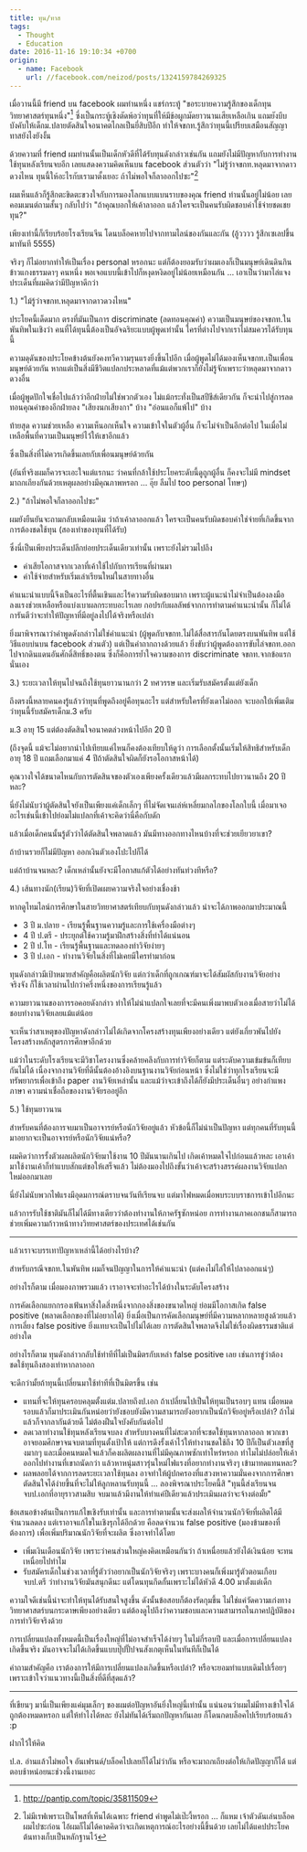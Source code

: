 ```yaml
---
title: ทุน/ทาส
tags:
  - Thought
  - Education
date: 2016-11-16 19:10:34 +0700
origin:
  - name: Facebook
    url: //facebook.com/neizod/posts/1324159784269325
---
```


เมื่อวานนี้มี friend บน facebook ผมท่านหนึ่ง แชร์กระทู้ "ขอระบายความรู้สึกของเด็กทุนวิทยาศาสตร์ทุนหนึ่ง"[^1] ซึ่งเป็นกระทู้เชิงตัดพ้อว่าทุนที่ให้มีข้อผูกมัดยาวนานเสียเหลือเกิน แถมยังบีบบังคับให้เด็กม.ปลายตัดสินใจอนาคตไกลเป็นยี่สิบปีอีก ทำให้จขกท.รู้สึกว่าทุนนี้เปรียบเสมือนสัญญาทาสยังไงยังงั้น

ด้วยความที่ friend ผมท่านนั้นเป็นเด็กหัวดีที่ได้รับทุนดังกล่าวเช่นกัน แถมยังไม่มีปัญหากับการทำงานใช้ทุนหลังเรียนจบอีก เลยแสดงความคิดเห็นบน facebook ส่วนตัวว่า "ไม่รู้ว่าจขกท.หลุดมาจากดาวดวงไหน ทุนนี้ให้อะไรกับเรามาตั้งเยอะ ถ้าไม่พอใจก็ลาออกไปซะ"[^2]

ผมเห็นแล้วก็รู้สึกตะขิดตะขวงใจกับการมองโลกแบบแบนราบของคุณ friend ท่านนั้นอยู่ไม่น้อย เลยคอมเมนต์ถามสั้นๆ กลับไปว่า "ถ้าคุณบอกให้เค้าลาออก แล้วใครจะเป็นคนรับผิดชอบค่าใช้จ่ายชดเชยทุน?"

เพียงเท่านี้ก็เรียบร้อยโรงเรียนจีน โดนบล็อคหายไปจากทามไลน์ของกันและกัน (อู้วววว รู้สึกเซเลปขึ้นมาทันที 5555)

จริงๆ ก็ไม่อยากทำให้เป็นเรื่อง personal หรอกนะ แต่ก็ต้องยอมรับว่าผมเองก็เป็นมนุษย์เดินดินกินข้าวแกงธรรมดาๆ คนหนึ่ง พอเจอแบบนี้เข้าไปก็หงุดหงิดอยู่ไม่น้อยเหมือนกัน ... เอาเป็นว่ามาไล่แจงประเด็นที่ผมคิดว่ามีปัญหาดีกว่า

1.) "ไม้รู้ว่าจขกท.หลุดมาจากดาวดวงไหน"

ประโยคนี้เด็ดมาก ตรงที่มันเป็นการ discriminate (ลดทอนคุณค่า) ความเป็นมนุษย์ของจขกท.ในพันทิพในเชิงว่า คนที่ได้ทุนนี้ต้องเป็นอัจฉริยะแบบผู้พูดเท่านั้น ใครที่ต่างไปจากเราไม่สมควรได้รับทุนนี้

ความดุดันของประโยคข้างต้นยังคงทวีความรุนแรงยิ่งขึ้นไปอีก เมื่อผู้พูดไม่ได้มองเห็นจขกท.เป็นเพื่อนมนุษย์ด้วยกัน หากแต่เป็นสิ่งมีชีวิตแปลกประหลาดที่แม้แต่พวกเราก็ยังไม่รู้จักเพราะว่าหลุดมาจากดาวดวงอื่น

เมื่อผู้พูดปักใจเชื่อไปแล้วว่าอีกฝ่ายไม่ใช่พวกตัวเอง ไม่แม้กระทั่งเป็นสปีชีส์เดียวกัน ก็จะนำไปสู่การลดทอนคุณค่าของอีกฝ่ายลง "เสียงนกเสียงกา" บ้าง "อ่อนแอก็แพ้ไป" บ้าง

ท้ายสุด ความช่วยเหลือ ความเห็นอกเห็นใจ ความเข้าใจในตัวผู้อื่น ก็จะไม่จำเป็นอีกต่อไป ในเมื่อไม่เหลือพื้นที่ความเป็นมนุษย์ไว้ให้เขาอีกแล้ว

ซึ่งเป็นสิ่งที่ไม่ควรเกิดขึ้นเลยกับเพื่อนมนุษย์ด้วยกัน

(อันที่จริงผมก็ควรจะเอะใจแต่แรกนะ ว่าคนที่กล้าใช้ประโยคระดับนี้ดูถูกผู้อื่น ก็คงจะไม่มี mindset มาถกเถียงกันด้วยเหตุผลอย่างมีคุณภาพหรอก ... อุ๊ย ลืมไป too personal โทษๆ)

2.) "ถ้าไม่พอใจก็ลาออกไปซะ"

ผมยังยืนยันจะถามกลับเหมือนเดิม ว่าถ้าเค้าลาออกแล้ว ใครจะเป็นคนรับผิดชอบค่าใช่จ่ายที่เกิดขึ้นจากการต้องชดใช้ทุน (สองเท่าของทุนที่ได้รับ)

ซึ่งนี่เป็นเพียงประเด็นปลีกย่อยประเด็นเดียวเท่านั้น เพราะยังไม่รวมไปถึง

- ค่าเสียโอกาสจากเวลาที่เค้าใช้ไปกับการเรียนที่ผ่านมา
- ค่าใช้จ่ายสำหรับเริ่มเล่าเรียนใหม่ในสายทางอื่น

คำแนะนำแบบนี้จึงเป็นอะไรที่ตื้นเขินและไร้ความรับผิดชอบมาก เพราะผู้แนะนำไม่จำเป็นต้องลงมือลงแรงช่วยเหลือหรือแบ่งเบาผลกระทบอะไรเลย กอปรกับผลลัพธ์จากการทำตามคำแนะนำนั้น ก็ไม่ได้การันตีว่าจะทำให้ปัญหาที่มีอยู่ลงไปได้จริงหรือเปล่า

ยิ่งมาพิจารณาว่าคำพูดดังกล่าวไม่ใช่คำแนะนำ (ผู้พูดกับจขกท.ไม่ได้สื่อสารกันโดยตรงบนพันทิพ แต่ใช้วิธีแอบบ่นบน facebook ส่วนตัว) แต่เป็นคำถากถางด้วยแล้ว ยิ่งขับว่าผู้พูดต้องการขับไล่จขกท.ออกไปจากดินแดนอันศักดิ์สิทธิ์ของตน ซึ่งก็คือการย้ำใจความของการ discriminate จขกท.จากข้อแรกนั่นเอง

3.) ระยะเวลาให้ทุนไปจนถึงใช้ทุนยาวนานกว่า 2 ทศวรรษ และเริ่มรับสมัครตั้งแต่ยังเด็ก

ถึงตรงนี้หลายคนคงรู้แล้วว่าทุนที่พูดถึงอยู่คือทุนอะไร แต่สำหรับใครที่ยังเดาไม่ออก จะบอกใบ้เพิ่มเติมว่าทุนนี้รับสมัครเด็กม.3 ครับ

ม.3 อายุ 15 แต่ต้องตัดสินใจอนาคตล่วงหน้าไปอีก 20 ปี

(ถึงจุดนี้ แม้จะไม่อยากนำไปเทียบแค่ไหนก็คงต้องเทียบให้ดูว่า การเลือกตั้งนั้นเริ่มให้สิทธิสำหรับเด็กอายุ 18 ปี แถมเลือกมาแค่ 4 ปีถ้าตัดสินใจผิดก็ยังรอโอกาสหน้าได้)

คุณวางใจได้ขนาดไหนกับการตัดสินจของตัวเองเพียงครั้งเดียวแล้วมีผลกระทบไปยาวนานถึง 20 ปีหละ?

นี่ยังไม่นับว่าผู้ตัดสินใจยังเป็นเพียงแค่เด็กเล็กๆ ที่ไม่จัดเจนเล่ห์เหลี่ยมกลไกของโลกใบนี้ เมื่อมาเจออะไรเช่นนี้เข้าไปย่อมไม่แปลกที่เค้าจะคิดว่านี่คือกับดัก

แล้วเมื่อเด็กคนนั้นรู้ตัวว่าได้ตัดสินใจพลาดแล้ว มันมีทางออกทางไหนบ้างที่จะช่วยเยียวยาเขา?

ถ้าบ้านรวยก็ไม่มีปัญหา ออกเงินตัวเองโปะไปก็ได้

แต่ถ้าบ้านจนหละ? เด็กเหล่านั้นยังจะมีโอกาสแก้ตัวได้อย่างทันท่วงทีหรือ?

4.) เส้นทางนัก(เรียน)วิจัยที่เปิดเผยความจริงใจอย่างเชื่องช้า

หากดูไทมไลน์การศึกษาในสายวิทยาศาสตร์เทียบกับทุนดังกล่าวแล้ว น่าจะได้ภาพออกมาประมาณนี้

- 3 ปี ม.ปลาย - เรียนรู้พื้นฐานความรู้และการใช้เครื่องมือต่างๆ
- 4 ปี ป.ตรี - ประยุกต์ใช้ความรู้มาฝึกสร้างสิ่งที่ทำได้แน่นอน
- 2 ปี ป.โท - เรียนรู้พื้นฐานและทดลองทำวิจัยง่ายๆ
- 3 ปี ป.เอก - ทำงานวิจัยในสิ่งที่ไม่เคยมีใครทำมาก่อน

ทุนดังกล่าวมีเป้าหมายสำคัญคือผลิตนักวิจัย แต่กว่าเด็กที่ถูกเกณฑ์มาจะได้สัมผัสกับงานวิจัยอย่างจริงจัง ก็ใช้เวลาผ่านไปกว่าครึ่งหนึ่งของการเรียนรู้แล้ว

ความยาวนานของการรอคอยดังกล่าว ทำให้ไม่น่าแปลกใจเลยที่จะมีคนเพิ่งมาพบตัวเองเมื่อสายว่าไม่ได้ชอบทำงานวิจัยเลยแม้แต่น้อย

จะเห็นว่าสาเหตุของปัญหาดังกล่าวไม่ได้เกิดจากโครงสร้างทุนเพียงอย่างเดียว แต่ยังเกี่ยวพันไปยังโครงสร้างหลักสูตรการศึกษาอีกด้วย

แม้ว่าในระดับโรงเรียนจะมีวิชาโครงงานซึ่งคล้ายคลึงกับการทำวิจัยก็ตาม แต่ระดับความเข้มข้นก็เทียบกันไม่ได้ เนื่องจากงานวิจัยที่ดีนั้นต้องอ้างอิงบนฐานงานวิจัยก่อนหน้า ซึ่งไม่ใช่ว่าทุกโรงเรียนจะมีทรัพยากรเพื่อเข้าถึง paper งานวิจัยเหล่านั้น และแม้ว่าจะเข้าถึงได้ก็ยังมีประเด็นอื่นๆ อย่างกำแพงภาษา ความน่าเชื่อถือของงานวิจัยรออยู่อีก

5.) ใช้ทุนยาวนาน

สำหรับคนที่ต้องการจบมาเป็นอาจารย์หรือนักวิจัยอยู่แล้ว หัวข้อนี้ก็ไม่น่าเป็นปัญหา แต่ทุกคนที่รับทุนนี้มาอยากจะเป็นอาจารย์หรือนักวิจัยแน่หรือ?

ผมคิดว่าการรั้งตัวผลผลิตนักวิจัยมาใช้งาน 10 ปีมันนานเกินไป เกิดเค้าหมดใจไปก่อนแล้วหละ เอาเค้ามาใช้งานเค้าก็ทำแบบสักแต่ขอให้เสร็จแล้ว ไม่ต้องมองไปถึงขั้นว่าเค้าจะสร้างสรรค์ผลงานวิจัยแปลกใหม่ออกมาเลย

นี่ยังไม่นับพวกไฟแรงมีอุดมการณ์ตราบจนวันทีเรียนจบ แต่มาไฟหมดเมื่อพบระบบราชการเข้าไปอีกนะ

แล้วการรับใช้ชาติมันก็ไม่ได้มีทางเดียวว่าต้องทำงานให้ภาครัฐซักหน่อย การทำงานภาคเอกชนก็สามารถช่วยเพิ่มความก้าวหน้าทางวิทยศาสตร์ของประเทศได้เช่นกัน

---

แล้วเราจะบรรเทาปัญหาเหล่านี้ได้อย่างไรบ้าง?

สำหรับกรณีจขกท.ในพันทิพ ผมก็จนปัญญาในการให้คำแนะนำ (แต่คงไม่ไล่ให้ไปลาออกแน่ๆ)

อย่างไรก็ตาม เมื่อมองภาพรวมแล้ว เราอาจจะทำอะไรได้บ้างในระดับโครงสร้าง

การคัดเลือกแยกกรองเฟ้นหาสิ่งใดสิ่งหนึ่งจากกองสิ่งของขนาดใหญ่ ย่อมมีโอกาสเกิด false positive (พลาดเลือกของที่ไม่อยากได้) ยิ่งเมื่อเป็นการคัดเลือกมนุษย์ที่มีความหลากหลายสูงด้วยแล้ว การเลี่ยง false positive ยิ่งแทบจะเป็นไปไม่ได้เลย การตัดสินใจพลาดจึงไม่ใช่เรื่องผิดธรรมชาติแต่อย่างใด

อย่างไรก็ตาม ทุนดังกล่าวกลับใช้ท่าทีที่ไม่เป็นมิตรกับเหล่า false positive เลย เช่นการขู่ว่าต้องชดใช้ทุนถึงสองเท่าหากลาออก

จะดีกว่ามั้ยถ้าทุนนี้เปลี่ยนมาใช้ท่าทีที่เป็นมิตรขึ้น เช่น

- แทนที่จะให้ทุนครอบคลุมตั้งแต่ม.ปลายถึงป.เอก ถ้าเปลี่ยนไปเป็นให้ทุนเป็นรอบๆ แทน เมื่อหมดรอบแล้วก็มาประเมินกันหน่อยว่ายังชอบยังมีความสามารถยังอยากเป็นนักวิจัยอยู่หรือเปล่า? ถ้าไม่แล้วก็จากลากันด้วยดี ไม่ต้องฝืนใจบังคับกันต่อไป
- ลดเวลาทำงานใช้ทุนหลังเรียนจบลง สำหรับบางคนที่ไม่สะดวกที่จะชดใช้ทุนหากลาออก พวกเขาอาจยอมศึกษาจนจบตามที่ทุนตั้งเป้าให้ แต่การดึงรั้งเค้าไว้ให้ทำงานชดใช้ถึง 10 ปีก็เป็นตัวเลขที่สูงมากๆ และเมื่อคนหมดใจแล้วก็คงผลิตผลงานที่ไม่มีคุณภาพซักเท่าไหร่หรอก ทำไมไม่ปล่อยให้เค้าออกไปทำงานที่เขาถนัดกว่า แล้วหาหนุ่มสาวรุ่นใหม่ไฟแรงที่อยากทำงานจริงๆ เข้ามาทดแทนหละ?
- ผลพลอยได้จากการลดระยะเวลาใช้ทุนลง อาจทำให้ผู้ปกครองที่แสวงหาความมั่นคงจากการศึกษา ตัดสินใจได้ง่ายขึ้นที่จะไม่ให้ลูกหลานรับทุนนี้ ... ลองพิจรณาประโยคนี้สิ "ทุนนี้ส่งเรียนจนจบป.เอกที่อายุราวสามสิบ จบมาแล้วมีงานให้ทำแค่ปีเดียวแล้วประเมินผลว่าจะจ้างต่อมั้ย"

ข้อเสนอข้างต้นเป็นการแก้ไขเชิงรับเท่านั้น และการทำตามนั้นจะส่งผลให้จำนวนนักวิจัยที่ผลิตได้มีจำนวนลดลง แต่เราอาจแก้ไขในเชิงรุกได้อีกด้วย คือลดจำนวน false positive (มองข้ามของที่ต้องการ) เพื่อเพิ่มปริมาณนักวิจัยที่จะผลิต ซึ่งอาจทำได้โดย

- เพิ่มเงินเดือนนักวิจัย เพราะว่าคนส่วนใหญ่คงคิดเหมือนกันว่า ถ้าเหนื่อยแล้วยังได้เงินน้อย จะทนเหนื่อยไปทำไม
- รับสมัครเด็กในช่วงเวลาที่รู้ตัวว่าอยากเป็นนักวิจัยจริงๆ เพราะบางคนก็เพิ่งมารู้ตัวตอนเกือบจบป.ตรี ว่าทำงานวิจัยมันสนุกดีนะ แต่โดนทุนกีดกั้นเพราะไม่ได้หัวดี 4.00 มาตั้งแต่เด็ก

ความใจดีเช่นนี้น่าจะทำให้ทุนได้รับสนใจสูงขึ้น ดังนั้นข้อสอบก็ต้องรัดกุมขึ้น ไม่ใช่แค่วัดความเก่งทางวิทยาศาสตร์บนกระดาษเพียงอย่างเดียว แต่ต้องดูไปถึงว่าความชอบและความสามารถในภาคปฎิบัติของการทำวิจัยจริงด้วย

การเปลี่ยนแปลงทั้งหมดนี้เป็นเรื่องใหญ่ที่ไม่อาจสำเร็จได้ง่ายๆ ในไม่กี่รอบปี และเมื่อการเปลี่ยนแปลงเกิดขึ้นจริง มันอาจจะไม่ได้เกิดขึ้นแบบปุ๊ปปั๊ปจนสังเกตุเห็นในทันทีก็เป็นได้

คำถามสำคัญคือ เราต้องการให้มีการเปลี่ยนแปลงเกิดขึ้นหรือเปล่า? หรือจะยอมทำแบบเดิมไปเรื่อยๆ เพราะเข้าใจว่าแนวทางนี้เป็นสิ่งที่ดีที่สุดแล้ว?

---

ที่เขียนๆ มานี่เป็นเพียงแค่มุมเล็กๆ ของผมต่อปัญหาอันยิ่งใหญ่นี้เท่านั้น แน่นอนว่าผมไม่มีทางเข้าใจได้ถูกต้องหมดหรอก แต่ให้ทำไงได้หละ ยังไม่ทันได้เริ่มถกปัญหากันเลย ก็โดนกดบล็อคไปเรียบร้อยแล้ว :p

ฝากไว้ให้คิด

ป.ล. อ่านแล้วไม่พอใจ อันเฟรนด์/บล็อคไปเลยก็ได้ไม่ว่ากัน หรือจะมาถกเถียงต่อให้เกิดปัญญาก็ได้ แต่ตอบช้าหน่อยนะช่วงนี้งานเยอะ

[^1]: <http://pantip.com/topic/35811509>
[^2]: ไม่มีเรฟเพราะเป็นโพสที่เห็นได้เฉพาะ friend คำพูดไม่เป๊ะงี้หรอก ... ก็แหม เจ้าตัวดันเล่นบล็อคผมไปซะก่อน ไอ้ผมก็ไม่ได้คาดคิดว่าจะเกิดเหตุการณ์อะไรอย่างนี้ขึ้นด้วย เลยไม่ได้แคปประโยคต้นทางเก็บเป็นหลักฐานไว้
